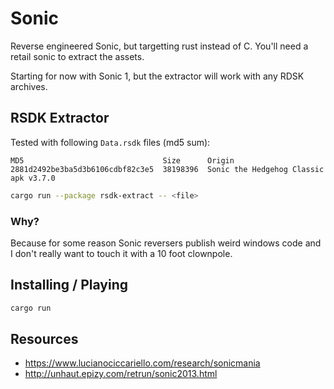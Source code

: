 # Sonic

Reverse engineered Sonic, but targetting rust instead of C. You'll need a retail sonic to extract the assets.

Starting for now with Sonic 1, but the extractor will work with any RDSK archives.

## RSDK Extractor

Tested with following `Data.rsdk` files (md5 sum):

```
MD5                               Size      Origin
2881d2492be3ba5d3b6106cdbf82c3e5  38198396  Sonic the Hedgehog Classic apk v3.7.0
```

```bash
cargo run --package rsdk-extract -- <file>
```

### Why?

Because for some reason Sonic reversers publish weird windows code and I don't really want to touch it with a 10 foot clownpole.

## Installing / Playing

```bash
cargo run
```

## Resources

- https://www.lucianociccariello.com/research/sonicmania
- http://unhaut.epizy.com/retrun/sonic2013.html
